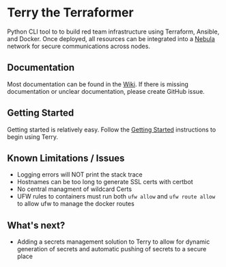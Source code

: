 # Terry the Terraformer

Python CLI tool to to build red team infrastructure using Terraform, Ansible, and Docker. Once deployed, all resources can be integrated into a [Nebula](https://github.com/slackhq/nebula) network for secure communications across nodes.

## Documentation

Most documentation can be found in the [Wiki](https://github.com/ezra-buckingham/terry-the-terraformer/wiki). If there is missing documentation or unclear documentation, please create GitHub issue.

## Getting Started

Getting started is relatively easy. Follow the [Getting Started](https://github.com/ezra-buckingham/terry-the-terraformer/wiki/Getting-Started) instructions to begin using Terry.

## Known Limitations / Issues

* Logging errors will NOT print the stack trace
* Hostnames can be too long to generate SSL certs with certbot
* No central managment of wildcard Certs
* UFW rules to containers must run both `ufw allow` and `ufw route allow` to allow ufw to manage the docker routes

## What's next?

* Adding a secrets management solution to Terry to allow for dynamic generation of secrets and automatic pushing of secrets to a secure place
